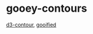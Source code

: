 # gooey-contours
[d3-contour](https://github.com/d3/d3-contour), [gooified](https://www.visualcinnamon.com/2015/05/gooey-effect.html)
